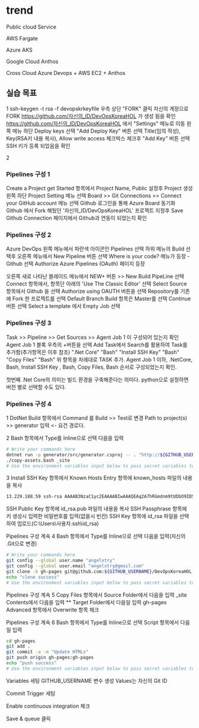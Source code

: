 # trend

Public cloud Service

AWS Fargate

Azure
  AKS

Google Cloud
  Anthos

Cross Cloud
  Azure Devops + AWS
  EC2 + Anthos

## 실습 목표

1
ssh-keygen -t rsa -f devopskrkeyfile
우측 상단 "FORK" 클릭
자신의 계정으로 FORK
https://github.com/자신의_ID/DevOpsKoreaHOL 가 생성 됨을 확인
https://github.com/자신의_ID/DevOpsKoreaHOL 에서 "Settings" 메뉴로 이동
왼쪽 메뉴 하단 Deploy keys 선택
"Add Deploy Key" 버튼 선택
Title(임의 작성), Key(RSA키 내용 복사), Allow write access 체크박스 체크후 "Add Key" 버튼 선택
SSH 키가 등록 되었음을 확인

2

### Pipelines 구성 1

Create a Project get Started 항목에서 Project Name, Public 설정후 Project 생성
왼쪽 하단 Project Setting 메뉴 선택
Board >> Git Connections >> Connect your GitHub account 메뉴 선택
Github 로그인을 통해 Azure Board 동기화
Github 에서 Fork 해뒀던 '자신의_ID/DevOpsKoreaHOL' 프로젝트 지정후 Save
Github Connection 페이지에서 Github과 연동이 되었는지 확인

### Pipelines 구성 2

Azure DevOps 왼쪽 메뉴에서 파란색 아이콘인 Pipelines 선택
하위 메뉴의 Build 선택후 오른쪽 메뉴에서 New Pipeline 버튼 선택
Where is your code? 메뉴가 등장 - Github 선택
Authorize Azure Pipelines (OAuth) 페이지 등장

오른쪽 새로 나타난 블레이드 메뉴에서 NEW+ 버튼 >> New Build PipeLine 선택
Connect 항목에서, 항목단 아래의 'Use The Classic Editor' 선택
Select Source 항목에서 Github 을 선택
Authorize using OAUTH 버튼을 선택
Repository를 기존에 Fork 한 프로젝트를 선택
Default Branch Build 항목은 Master를 선택
Continue 버튼 선택
Select a template 에서 Empty Job 선택

### Pipelines 구성 3

Task >> Pipeline >> Get Sources >> Agent Job 1 이 구성되어 있는지 확인
Agent Job 1 블록 우측의 +버튼을 선택
Add Task에서 Search를 활용하여 Task를 추가함(추가항목은 이후 참조)
".Net Core"
"Bash"
"Install SSH Key"
"Bash"
"Copy Files"
"Bash"
위 항목을 차례대로 TASK 추가.
Agent Job 1 이하, .NetCore, Bash, Install SSH Key , Bash, Copy Files, Bash 순서로 구성되었는지 확인.

첫번째 .Net Core의 의미는 빌드 환경을 구축해준다는 의미다.
python으로 설정하면 버전 별로 선택할 수도 있다.

### Pipelines 구성 4

1 DotNet Build 항목에서
Command 를 Build >> Test로 변경
Path to project(s) >> generator 입력 <- 요건 경로다.

2 Bash 항목에서
Type를 Inline으로 선택
다음을 입력

```bash
# Write your commands here
dotnet run -p generator/src/generator.csproj -- . "http://${GITHUB_USERNAME}.github.io/DevOpsKoreaHOL/" _site
./copy-assets.bash _site
# Use the environment variables input below to pass secret variables to this script
```

3 Install SSH Key 항목에서
Known Hosts Entry 항목에 known_hosts 파일의 내용을 복사

```sh
13.229.188.59 ssh-rsa AAAAB3NzaC1yc2EAAAABIwAAAQEAq2A7hRGmdnm9tUDbO9IDSwBK6TbQa+PXYPCPy6rbTrTtw7PHkccKrpp0yVhp5HdEIcKr6pLlVDBfOLX9QUsyCOV0wzfjIJNlGEYsdlLJizHhbn2mUjvSAHQqZETYP81eFzLQNnPHt4EVVUh7VfDESU84KezmD5QlWpXLmvU31/yMf+Se8xhHTvKSCZIFImWwoG6mbUoWf9nzpIoaSjB+weqqUUmpaaasXVal72J+UX2B+2RPW3RcT0eOzQgqlJL3RKrTJvdsjE3JEAvGq3lGHSZXy28G3skua2SmVi/w4yCE6gbODqnTWlg7+wC604ydGXA8VJiS5ap43JXiUFFAaQ==
```

SSH Public Key 항목에 id_rsa.pub 파일의 내용을 복사
SSH Passphrase 항목에 키 생성시 입력한 비밀번호를 입력(없을시 빈칸)
SSH Key 항목에 id_rsa 파일을 선택하여 업로드(C:\Users\사용자.ssh\id_rsa)

Pipelines 구성 계속
4 Bash 항목에서
Type를 Inline으로 선택
다음을 입력(자신의 .Git으로 변경)

```bash
# Write your commands here
git config --global user.name "angelxtry"
git config --global user.email "angelxtry@gmail.com"
git clone -b gh-pages git@github.com:${GITHUB_USERNAME}/DevOpsKoreaHOL.git gh-pages
echo "clone success"
# Use the environment variables input below to pass secret variables to this script
```

Pipelines 구성 계속
5 Copy Files 항목에서
Source Folder에서 다음을 입력 _site
Contents에서 다음을 입력 **
Target Folder에서 다음일 입력 gh-pages
Advanced 항목에서 Overwrite 항목 체크

Pipelines 구성 계속
6 Bash 항목에서
Type를 Inline으로 선택
Script 항목에서 다음일 입력

```bash
cd gh-pages
git add .
git commit -a -m "Update HTMLs"
git push origin gh-pages:gh-pages
echo "push success"
# Use the environment variables input below to pass secret variables to this script
```

Variables 세팅
GITHUB_USERNAME 변수 생성 Values는 자신의 Git ID

Commit Trigger 세팅

Enable continuous integration 체크

Save & queue 클릭

